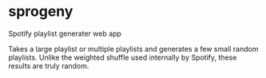 # sprogeny
Spotify playlist generater web app

Takes a large playlist or multiple playlists and generates a few small random playlists. Unlike the weighted shuffle used internally by Spotify, these results are truly random.
